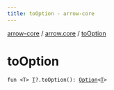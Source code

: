 ```yaml
---
title: toOption - arrow-core
---
```


[arrow-core](../index.html) / [arrow.core](index.html) / [toOption](./to-option.html)

# toOption

`fun <T> `[`T`](to-option.html#T)`?.toOption(): `[`Option`](-option/index.html)`<`[`T`](to-option.html#T)`>`